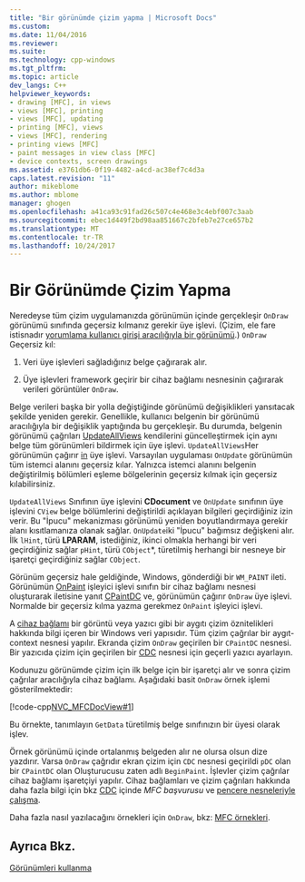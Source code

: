 ```yaml
---
title: "Bir görünümde çizim yapma | Microsoft Docs"
ms.custom: 
ms.date: 11/04/2016
ms.reviewer: 
ms.suite: 
ms.technology: cpp-windows
ms.tgt_pltfrm: 
ms.topic: article
dev_langs: C++
helpviewer_keywords:
- drawing [MFC], in views
- views [MFC], printing
- views [MFC], updating
- printing [MFC], views
- views [MFC], rendering
- printing views [MFC]
- paint messages in view class [MFC]
- device contexts, screen drawings
ms.assetid: e3761db6-0f19-4482-a4cd-ac38ef7c4d3a
caps.latest.revision: "11"
author: mikeblome
ms.author: mblome
manager: ghogen
ms.openlocfilehash: a41ca93c91fad26c507c4e468e3c4ebf007c3aab
ms.sourcegitcommit: ebec1d449f2bd98aa851667c2bfeb7e27ce657b2
ms.translationtype: MT
ms.contentlocale: tr-TR
ms.lasthandoff: 10/24/2017
---
```

# <a name="drawing-in-a-view"></a>Bir Görünümde Çizim Yapma
Neredeyse tüm çizim uygulamanızda görünümün içinde gerçekleşir `OnDraw` görünümü sınıfında geçersiz kılmanız gerekir üye işlevi. (Çizim, ele fare istisnadır [yorumlama kullanıcı girişi aracılığıyla bir görünümü](../mfc/interpreting-user-input-through-a-view.md).) `OnDraw` Geçersiz kıl:  
  
1.  Veri üye işlevleri sağladığınız belge çağırarak alır.  
  
2.  Üye işlevleri framework geçirir bir cihaz bağlamı nesnesinin çağırarak verileri görüntüler `OnDraw`.  
  
 Belge verileri başka bir yolla değiştiğinde görünümü değişiklikleri yansıtacak şekilde yeniden gerekir. Genellikle, kullanıcı belgenin bir görünümü aracılığıyla bir değişiklik yaptığında bu gerçekleşir. Bu durumda, belgenin görünümü çağrıları [UpdateAllViews](../mfc/reference/cdocument-class.md#updateallviews) kendilerini güncelleştirmek için aynı belge tüm görünümleri bildirmek için üye işlevi. `UpdateAllViews`Her görünümün çağırır [in](../mfc/reference/cview-class.md#onupdate) üye işlevi. Varsayılan uygulaması `OnUpdate` görünümün tüm istemci alanını geçersiz kılar. Yalnızca istemci alanını belgenin değiştirilmiş bölümleri eşleme bölgelerinin geçersiz kılmak için geçersiz kılabilirsiniz.  
  
 `UpdateAllViews` Sınıfının üye işlevini **CDocument** ve `OnUpdate` sınıfının üye işlevini `CView` belge bölümlerini değiştirildi açıklayan bilgileri geçirdiğiniz izin verir. Bu "İpucu" mekanizması görünümü yeniden boyutlandırmaya gerekir alanı kısıtlamanıza olanak sağlar. `OnUpdate`iki "İpucu" bağımsız değişkeni alır. İlk `lHint`, türü **LPARAM**, istediğiniz, ikinci olmakla herhangi bir veri geçirdiğiniz sağlar `pHint`, türü `CObject`*, türetilmiş herhangi bir nesneye bir işaretçi geçirdiğiniz sağlar `CObject`.  
  
 Görünüm geçersiz hale geldiğinde, Windows, gönderdiği bir `WM_PAINT` ileti. Görünümün [OnPaint](../mfc/reference/cwnd-class.md#onpaint) işleyici işlevi sınıfın bir cihaz bağlamı nesnesi oluşturarak iletisine yanıt [CPaintDC](../mfc/reference/cpaintdc-class.md) ve, görünümün çağırır `OnDraw` üye işlevi. Normalde bir geçersiz kılma yazma gerekmez `OnPaint` işleyici işlevi.  
  
 A [cihaz bağlamı](../mfc/device-contexts.md) bir görüntü veya yazıcı gibi bir aygıtı çizim öznitelikleri hakkında bilgi içeren bir Windows veri yapısıdır. Tüm çizim çağrılar bir aygıt-context nesnesi yapılır. Ekranda çizim `OnDraw` geçirilen bir `CPaintDC` nesnesi. Bir yazıcıda çizim için geçirilen bir [CDC](../mfc/reference/cdc-class.md) nesnesi için geçerli yazıcı ayarlayın.  
  
 Kodunuzu görünümde çizim için ilk belge için bir işaretçi alır ve sonra çizim çağrılar aracılığıyla cihaz bağlamı. Aşağıdaki basit `OnDraw` örnek işlemi gösterilmektedir:  
  
 [!code-cpp[NVC_MFCDocView#1](../mfc/codesnippet/cpp/drawing-in-a-view_1.cpp)]  
  
 Bu örnekte, tanımlayın `GetData` türetilmiş belge sınıfınızın bir üyesi olarak işlev.  
  
 Örnek görünümü içinde ortalanmış belgeden alır ne olursa olsun dize yazdırır. Varsa `OnDraw` çağrıdır ekran çizim için `CDC` nesnesi geçirildi `pDC` olan bir `CPaintDC` olan Oluşturucusu zaten adlı `BeginPaint`. İşlevler çizim çağrılar cihaz bağlamı işaretçiyi yapılır. Cihaz bağlamları ve çizim çağrıları hakkında daha fazla bilgi için bkz [CDC](../mfc/reference/cdc-class.md) içinde *MFC başvurusu* ve [pencere nesneleriyle çalışma](../mfc/working-with-window-objects.md).  
  
 Daha fazla nasıl yazılacağını örnekleri için `OnDraw`, bkz: [MFC örnekleri](../visual-cpp-samples.md).  
  
## <a name="see-also"></a>Ayrıca Bkz.  
 [Görünümleri kullanma](../mfc/using-views.md)

